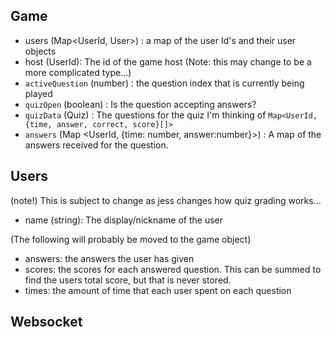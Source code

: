 



## Game
- users (Map<UserId, User>) : a map of the user Id's and their user objects
- host (UserId): The id of the game host
(Note: this may change to be a more complicated type...)
- `activeQuestion` (number) : the question index that is currently being played
- `quizOpen` (boolean) : Is the question accepting answers?
- `quizData` (Quiz) : The questions for the quiz
I'm thinking of `Map<UserId, {time, answer, correct, score}[]>`
- `answers` (Map <UserId, {time: number, answer:number}>) : A map of the answers received for the question. 



## Users
(note!) This is subject to change as jess changes how quiz grading works... 
- name (string): The display/nickname of the user

(The following will probably be moved to the game object)
- answers: the answers the user has given
- scores: the scores for each answered question. This can be summed to find the users total score, but that is never stored. 
- times: the amount of time that each user spent on each question


## Websocket
